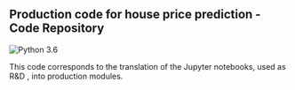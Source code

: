 ## Production code for house price prediction - Code Repository

![Python 3.6](https://img.shields.io/badge/Python-3.6-blue.svg)

This code corresponds to the translation of the Jupyter notebooks, used as R&D , into production modules.
